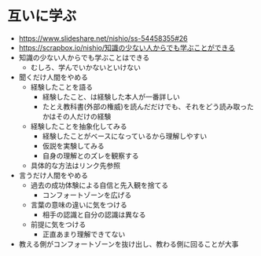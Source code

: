 # 互いに学ぶ

- https://www.slideshare.net/nishio/ss-54458355#26
- https://scrapbox.io/nishio/知識の少ない人からでも学ぶことができる
- 知識の少ない人からでも学ぶことはできる
  - むしろ、学んでいかないといけない
- 聞くだけ人間をやめる
  - 経験したことを語る
    - 経験したこと、は経験した本人が一番詳しい
    - たとえ教科書(外部の権威)を読んだだけでも、それをどう読み取ったかはその人だけの経験
  - 経験したことを抽象化してみる
    - 経験したことがベースになっているから理解しやすい
    - 仮説を実験してみる
    - 自身の理解とのズレを観察する
  - 具体的な方法はリンク先参照
- 言うだけ人間をやめる
  - 過去の成功体験による自信と先入観を捨てる
    - コンフォートゾーンを広げる
  - 言葉の意味の違いに気をつける
    - 相手の認識と自分の認識は異なる
  - 前提に気をつける
    - 正直あまり理解できてない
- 教える側がコンフォートゾーンを抜け出し、教わる側に回ることが大事
